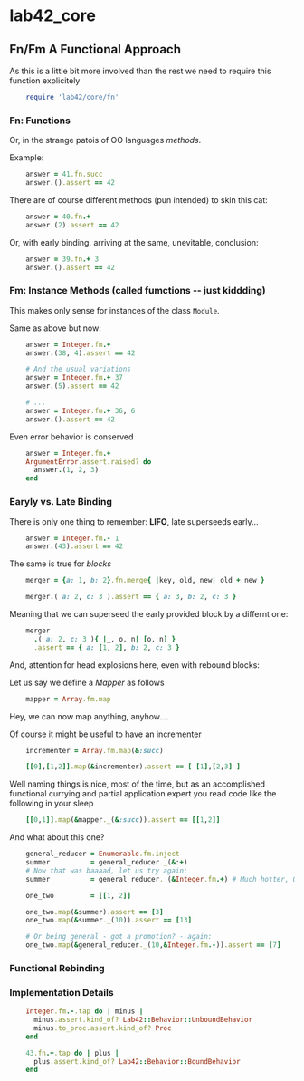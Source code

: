 # lab42\_core

## Fn/Fm A Functional Approach

As this is a little bit more involved than the rest we need to require this function explicitely

```ruby
    require 'lab42/core/fn'
```

### Fn: Functions

Or, in the strange patois of OO languages _methods_.

Example:

```ruby
    answer = 41.fn.succ
    answer.().assert == 42
```

There are of course different methods (pun intended) to skin this cat:

```ruby
    answer = 40.fn.+
    answer.(2).assert == 42
```

Or, with early binding, arriving at the same, unevitable, conclusion:

```ruby
    answer = 39.fn.+ 3
    answer.().assert == 42
```

### Fm: Instance Methods (called fumctions -- just kiddding)

This makes only sense for instances of the class `Module`.

Same as above but now:


```ruby
    answer = Integer.fm.+
    answer.(38, 4).assert == 42

    # And the usual variations
    answer = Integer.fm.+ 37
    answer.(5).assert == 42

    # ...
    answer = Integer.fm.+ 36, 6
    answer.().assert == 42
```

Even error behavior is conserved

```ruby
    answer = Integer.fm.+
    ArgumentError.assert.raised? do
      answer.(1, 2, 3)
    end
```

### Earyly vs. Late Binding


There is only one thing to remember: **LIFO**, late superseeds early...

```ruby
    answer = Integer.fm.- 1
    answer.(43).assert == 42
```

The same is true for _blocks_

```ruby
    merger = {a: 1, b: 2}.fn.merge{ |key, old, new| old + new }

    merger.( a: 2, c: 3 ).assert == { a: 3, b: 2, c: 3 }
```

Meaning that we can superseed the early provided block by a differnt one:

```ruby
    merger
      .( a: 2, c: 3 ){ |_, o, n| [o, n] }
      .assert == { a: [1, 2], b: 2, c: 3 }
```

And, attention for head explosions here, even with rebound blocks:

Let us say we define a _Mapper_ as follows

```ruby
    mapper = Array.fm.map
```

Hey, we can now map anything, anyhow....

Of course it might be useful to have an incrementer

```ruby
    incrementer = Array.fm.map(&:succ)

    [[0],[1,2]].map(&incrementer).assert == [ [1],[2,3] ]
```

Well naming things is nice, most of the time, but as an accomplished functional
currying and partial application expert you read code like the following in your sleep

```ruby
    [[0,1]].map(&mapper._(&:succ)).assert == [[1,2]]
```

And what about this one?

```ruby
    general_reducer = Enumerable.fm.inject
    summer          = general_reducer._(&:+)
    # Now that was baaaad, let us try again:
    summer          = general_reducer._(&Integer.fm.+) # Much hotter, OMG I am sooo funny

    one_two         = [[1, 2]]

    one_two.map(&summer).assert == [3]
    one_two.map(&summer._(10)).assert == [13]

    # Or being general - got a promotion? - again:
    one_two.map(&general_reducer._(10,&Integer.fm.-)).assert == [7]
```


### Functional Rebinding


### Implementation Details

```ruby
    Integer.fm.-.tap do | minus |
      minus.assert.kind_of? Lab42::Behavior::UnboundBehavior
      minus.to_proc.assert.kind_of? Proc
    end

    43.fn.+.tap do | plus |
      plus.assert.kind_of? Lab42::Behavior::BoundBehavior
    end
```
